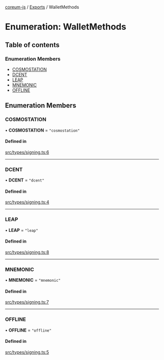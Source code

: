 [coreum-js](../README.md) / [Exports](../modules.md) / WalletMethods

# Enumeration: WalletMethods

## Table of contents

### Enumeration Members

- [COSMOSTATION](WalletMethods.md#cosmostation)
- [DCENT](WalletMethods.md#dcent)
- [LEAP](WalletMethods.md#leap)
- [MNEMONIC](WalletMethods.md#mnemonic)
- [OFFLINE](WalletMethods.md#offline)

## Enumeration Members

### COSMOSTATION

• **COSMOSTATION** = ``"cosmostation"``

#### Defined in

[src/types/signing.ts:6](https://github.com/CooperFoundation/coreum-js/blob/1aa4fb5/src/types/signing.ts#L6)

___

### DCENT

• **DCENT** = ``"dcent"``

#### Defined in

[src/types/signing.ts:4](https://github.com/CooperFoundation/coreum-js/blob/1aa4fb5/src/types/signing.ts#L4)

___

### LEAP

• **LEAP** = ``"leap"``

#### Defined in

[src/types/signing.ts:8](https://github.com/CooperFoundation/coreum-js/blob/1aa4fb5/src/types/signing.ts#L8)

___

### MNEMONIC

• **MNEMONIC** = ``"mnemonic"``

#### Defined in

[src/types/signing.ts:7](https://github.com/CooperFoundation/coreum-js/blob/1aa4fb5/src/types/signing.ts#L7)

___

### OFFLINE

• **OFFLINE** = ``"offline"``

#### Defined in

[src/types/signing.ts:5](https://github.com/CooperFoundation/coreum-js/blob/1aa4fb5/src/types/signing.ts#L5)
